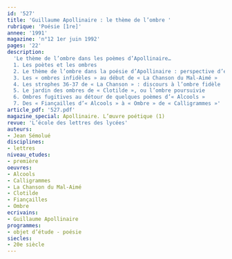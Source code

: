 ```yaml
---
id: '527'
title: 'Guillaume Apollinaire : le thème de l’ombre '
rubrique: 'Poésie [1re]'
annee: '1991'
magazine: 'n°12 1er juin 1992'
pages: '22'
description: 
  'Le thème de l’ombre dans les poèmes d’Apollinaire…
  1. Les poètes et les ombres
  2. Le thème de l’ombre dans la poésie d’Apollinaire : perspective d’ensemble
  3. Les « ombres infidèles » au début de « La Chanson du Mal-Aimé »
  4. Les strophes 36-37 de « La Chanson » : discours à l’ombre fidèle
  5. Le jardin des ombres de « Clotilde », ou l’ombre poursuivie
  6. Ombres fugitives au détour de quelques poèmes d’« Alcools »
  7. Des « Fiançailles d’« Alcools » à « Ombre » de « Calligrammes »'
article_pdf: '527.pdf'
magazine_special: Apollinaire. L’œuvre poétique (1)
revue: 'L’école des lettres des lycées'
auteurs:
- Jean Sémolué
disciplines:
- lettres
niveau_etudes:
- première
oeuvres:
- Alcools
- Calligrammes
- La Chanson du Mal-Aimé
- Clotilde
- Fiançailles
- Ombre
ecrivains:
- Guillaume Apollinaire
programmes:
- objet d’étude - poésie
siecles:
- 20e siècle
---
```


